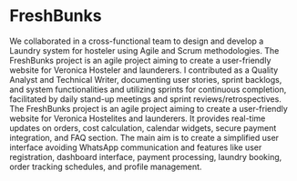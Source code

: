 # FreshBunks
We collaborated in a cross-functional team to design and develop a Laundry system for hosteler using Agile and Scrum methodologies. The FreshBunks project is an agile project aiming to create a user-friendly website for Veronica Hosteler and launderers.
I contributed as a Quality Analyst and Technical Writer, documenting user stories, sprint backlogs, and system functionalities and utilizing sprints for continuous completion, facilitated by daily stand-up meetings and sprint reviews/retrospectives. The FreshBunks project is an agile project aiming to create a user-friendly website for Veronica Hostelites and launderers. It provides real-time updates on orders, cost calculation, calendar widgets, secure payment integration, and FAQ section. The main aim is to create a simplified user interface avoiding WhatsApp communication and features like user registration, dashboard interface, payment processing, laundry booking, order tracking schedules, and profile management.
 
